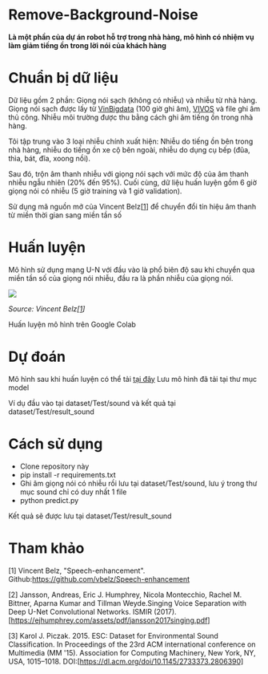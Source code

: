 # Remove-Background-Noise

**Là một phần của dự án robot hỗ trợ trong nhà hàng, mô hình có nhiệm vụ làm giảm tiếng ồn trong lời nói của khách hàng**

# Chuẩn bị dữ liệu

Dữ liệu gồm 2 phần: Giọng nói sạch (không có nhiễu) và nhiễu từ nhà hàng.
Giọng nói sạch được lấy từ [VinBigdata](https://vinbigdata.com/news/vinbigdata-chia-se-100-gio-du-lieu-tieng-noi-cho-cong-dong/) (100 giờ ghi âm), [VIVOS](https://ailab.hcmus.edu.vn/vivos) và file ghi âm thủ công. Nhiễu môi trường được thu bằng cách ghi âm tiếng ồn trong nhà hàng.

Tôi tập trung vào 3 loại nhiễu chính xuất hiện: Nhiễu do tiếng ồn bên trong nhà hàng, nhiễu do tiếng ồn xe cộ bên ngoài, nhiễu do dụng cụ bếp (đũa, thìa, bát, đĩa, xoong nồi).

Sau đó, trộn âm thanh nhiễu với giọng nói sạch với mức độ của âm thanh nhiễu ngẫu nhiên (20% đến 95%). Cuối cùng, dữ liệu huấn luyện gồm 6 giờ giọng nói có nhiễu (5 giờ training và 1 giờ validation).

Sử dụng mã nguồn mở của Vincent Belz[[1](https://github.com/vbelz/Speech-enhancement)] để chuyển đổi tín hiệu âm thanh từ miền thời gian sang miền tần số

# Huấn luyện

Mô hình sử dụng mạng U-N với đầu vào là phổ biên độ sau khi chuyển qua miền tần số của giọng nói nhiễu, đầu ra là phần nhiễu của giọng nói.

<img src="images/denoise.gif">

*Source: Vincent Belz[[1](https://github.com/vbelz/Speech-enhancement)]*

Huấn luyện mô hình trên Google Colab

# Dự đoán
Mô hình sau khi huấn luyện có thể tải [tại đây](https://drive.google.com/file/d/1--3BAU2zYng-jtIP_4RLG-titOfNpThO/view?usp=sharing)
Lưu mô hình đã tải tại thư mục model

Ví dụ đầu vào tại dataset/Test/sound và kết quả tại dataset/Test/result_sound

# Cách sử dụng

- Clone repository này
- pip install -r requirements.txt
- Ghi âm giọng nói có nhiễu rồi lưu tại dataset/Test/sound, lưu ý trong thư mục sound chỉ có duy nhất 1 file
- python predict.py

Kết quả sẽ được lưu tại dataset/Test/result_sound

# Tham khảo

[1] Vincent Belz, "Speech-enhancement". Github:https://github.com/vbelz/Speech-enhancement

[2] Jansson, Andreas, Eric J. Humphrey, Nicola Montecchio, Rachel M. Bittner, Aparna Kumar and Tillman Weyde.Singing Voice Separation with Deep U-Net Convolutional Networks. ISMIR (2017).[https://ejhumphrey.com/assets/pdf/jansson2017singing.pdf]

[3] Karol J. Piczak. 2015. ESC: Dataset for Environmental Sound Classification. In Proceedings of the 23rd ACM international conference on Multimedia (MM '15). Association for Computing Machinery, New York, NY, USA, 1015–1018. DOI:[https://dl.acm.org/doi/10.1145/2733373.2806390]

